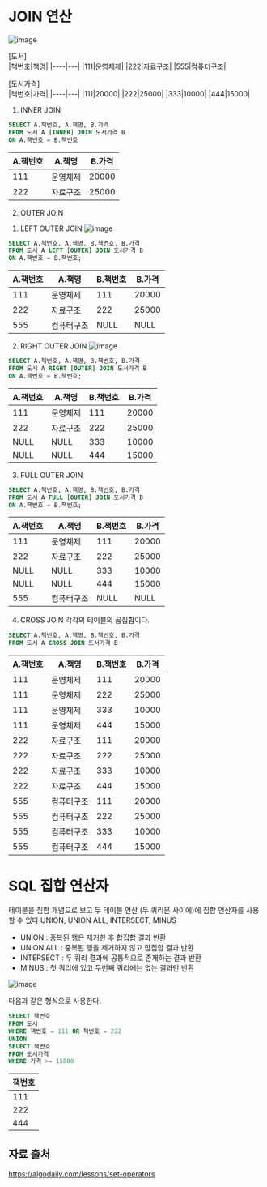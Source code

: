 # JOIN 연산

![image](https://user-images.githubusercontent.com/41604678/216812855-919bbb20-9100-4881-93cf-f11c1843085b.png)


[도서]  
|책번호|책명|
|----|---|
|111|운영체제|
|222|자료구조|
|555|컴퓨터구조|

[도서가격]  
|책번호|가격|
|----|---|
|111|20000|
|222|25000|
|333|10000|
|444|15000|

1. INNER JOIN 
```sql 
SELECT A.책번호, A.책명, B.가격 
FROM 도서 A [INNER] JOIN 도서가격 B
ON A.책번호 = B.책번호 
```
|A.책번호|A.책명|B.가격|
|------|-----|-----|
|111|운영체제|20000|
|222|자료구조|25000|


2. OUTER JOIN 
1) LEFT OUTER JOIN 
![image](https://user-images.githubusercontent.com/41604678/216813380-7fabf35b-c821-4124-adc4-4178f410a87a.png)

```sql
SELECT A.책번호, A.책명, B.책번호, B.가격 
FROM 도서 A LEFT [OUTER] JOIN 도서가격 B
ON A.책번호 = B.책번호;
```

|A.책번호|A.책명|B.책번호|B.가격|
|------|-----|-----|------|
|111|운영체제|111|20000|
|222|자료구조|222|25000|
|555|컴퓨터구조|NULL|NULL|

2) RIGHT OUTER JOIN 
![image](https://user-images.githubusercontent.com/41604678/216813397-9506774f-5e73-49d0-83bd-a864c5d8d455.png)

```sql
SELECT A.책번호, A.책명, B.책번호, B.가격 
FROM 도서 A RIGHT [OUTER] JOIN 도서가격 B
ON A.책번호 = B.책번호;
```

|A.책번호|A.책명|B.책번호|B.가격|
|------|-----|-----|------|
|111|운영체제|111|20000|
|222|자료구조|222|25000|
|NULL|NULL|333|10000|
|NULL|NULL|444|15000|


3. FULL OUTER JOIN 

```sql
SELECT A.책번호, A.책명, B.책번호, B.가격 
FROM 도서 A FULL [OUTER] JOIN 도서가격 B
ON A.책번호 = B.책번호;
```

|A.책번호|A.책명|B.책번호|B.가격|
|------|-----|-----|------|
|111|운영체제|111|20000|
|222|자료구조|222|25000|
|NULL|NULL|333|10000|
|NULL|NULL|444|15000|
|555|컴퓨터구조|NULL|NULL|

4. CROSS JOIN
각각의 테이블의 곱집합이다. 

```sql
SELECT A.책번호, A.책명, B.책번호, B.가격 
FROM 도서 A CROSS JOIN 도서가격 B
```
|A.책번호|A.책명|B.책번호|B.가격|
|------|-----|-----|------|
|111|운영체제|111|20000|
|111|운영체제|222|25000|
|111|운영체제|333|10000|
|111|운영체제|444|15000|
|222|자료구조|111|20000|
|222|자료구조|222|25000|
|222|자료구조|333|10000|
|222|자료구조|444|15000|
|555|컴퓨터구조|111|20000|
|555|컴퓨터구조|222|25000|
|555|컴퓨터구조|333|10000|
|555|컴퓨터구조|444|15000|
 
# SQL 집합 연산자 
테이블을 집합 개념으로 보고 두 테이블 연산 (두 쿼리문 사이에)에 집합 연산자를 사용할 수 있다
UNION, UNION ALL, INTERSECT, MINUS 

* UNION : 중복된 행은 제거한 후 합집합 결과 반환  
* UNION ALL : 중복된 행을 제거하지 않고 합집합 결과 반환  
* INTERSECT : 두 쿼리 결과에 공통적으로 존재하는 결과 반환 
* MINUS : 첫 쿼리에 있고 두번째 쿼리에는 없는 결과만 반환 

![image](https://user-images.githubusercontent.com/41604678/216813688-5b5b111e-363b-4689-b81a-aa0e2de2d388.png)


다음과 같은 형식으로 사용한다. 

```sql
SELECT 책번호
FROM 도서 
WHERE 책번호 = 111 OR 책번호 = 222
UNION
SELECT 책번호 
FROM 도서가격
WHERE 가격 >= 15000
```

|책번호|
|----|
|111|
|222|
|444|



자료 출처 
-------
https://algodaily.com/lessons/set-operators
